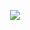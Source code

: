 <p align="center">
  <img src="https://badge42.vercel.app/api/v2/cl5vgwoso006309l6jybx8jho/stats?cursusId=21&coalitionId=125"/>
</p>


